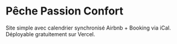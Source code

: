 # Pêche Passion Confort
Site simple avec calendrier synchronisé Airbnb + Booking via iCal.
Déployable gratuitement sur Vercel.
